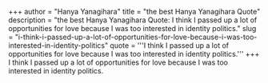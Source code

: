 +++
author = "Hanya Yanagihara"
title = "the best Hanya Yanagihara Quote"
description = "the best Hanya Yanagihara Quote: I think I passed up a lot of opportunities for love because I was too interested in identity politics."
slug = "i-think-i-passed-up-a-lot-of-opportunities-for-love-because-i-was-too-interested-in-identity-politics"
quote = '''I think I passed up a lot of opportunities for love because I was too interested in identity politics.'''
+++
I think I passed up a lot of opportunities for love because I was too interested in identity politics.
